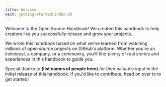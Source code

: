 ```yaml
---
title: Welcome
next: getting-started/index.md
---
```


Welcome to the Open Source Handbook! We created this handbook to help creators like you successfully release and grow your projects.

We wrote this handbook based on what we've learned from watching millions of open source projects on GitHub's platform. Whether you're an individual, a company, or a community, you'll find plenty of real stories and experiences in this handbook to guide you.

Special thanks to **(list names of people here)** for their valuable input in the initial release of this handbook. If you'd like to contribute, head on over to  to get started!
